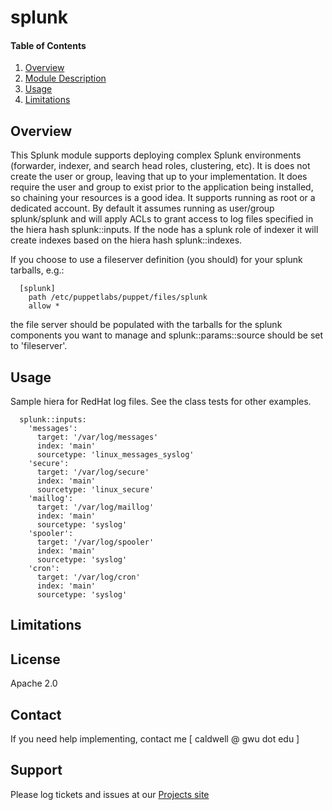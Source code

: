 # splunk

#### Table of Contents

1. [Overview](#overview)
2. [Module Description](#module-description)
4. [Usage](#usage)
6. [Limitations](#limitations)

<a id="overview"></a>
## Overview

This Splunk module supports deploying complex Splunk environments (forwarder, indexer, and search head roles, clustering, etc). It is does not create the user or group, leaving that up to your implementation. It does require the user and group to exist prior to the application being installed, so chaining your resources is a good idea. It supports running as root or a dedicated account. By default it assumes running as user/group splunk/splunk and will apply ACLs to grant access to log files specified in the hiera hash splunk::inputs. If the node has a splunk role of indexer it will create indexes based on the hiera hash splunk::indexes.

If you choose to use a fileserver definition (you should) for your splunk tarballs, e.g.:

```
  [splunk]
    path /etc/puppetlabs/puppet/files/splunk
    allow *
```

the file server should be populated with the tarballs for the splunk components you want to manage and splunk::params::source should be set to 'fileserver'.

<a id="usage"></a>
## Usage

Sample hiera for RedHat log files. See the class tests for other examples.

```
  splunk::inputs:
    'messages':
      target: '/var/log/messages'
      index: 'main'
      sourcetype: 'linux_messages_syslog'
    'secure':
      target: '/var/log/secure'
      index: 'main'
      sourcetype: 'linux_secure'
    'maillog':
      target: '/var/log/maillog'
      index: 'main'
      sourcetype: 'syslog'
    'spooler':
      target: '/var/log/spooler'
      index: 'main'
      sourcetype: 'syslog'
    'cron':
      target: '/var/log/cron'
      index: 'main'
      sourcetype: 'syslog'
```

<a id="limitations"></a>
## Limitations

License
-------

Apache 2.0

Contact
-------

If you need help implementing, contact me [ caldwell @ gwu dot edu ]

Support
-------

Please log tickets and issues at our [Projects site](https://github.com/cudgel/splunk)
